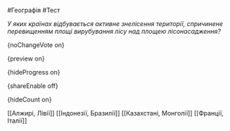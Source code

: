 #Географія #Тест

*У яких країнах відбувається активне знелісення території, спричинене  перевищенням площі вирубування лісу над площею лісонасадження?*

{noChangeVote on}

{preview on}

{hideProgress on}

{shareEnable off}

{hideCount on}

[[Алжирі, Лівії]]
[[Індонезії, Бразилії]]
[[Казахстані, Монголії]]
[[Франції, Італії]]
